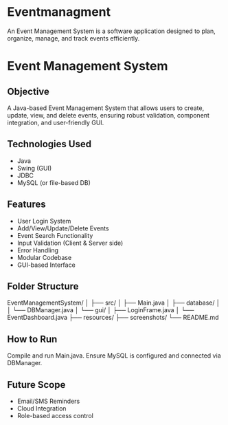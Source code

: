 # Eventmanagment
An Event Management System is a software application designed to plan, organize, manage, and track events efficiently.
# Event Management System

## Objective
A Java-based Event Management System that allows users to create, update, view, and delete events, ensuring robust validation, component integration, and user-friendly GUI.

## Technologies Used
- Java
- Swing (GUI)
- JDBC
- MySQL (or file-based DB)

## Features
- User Login System
- Add/View/Update/Delete Events
- Event Search Functionality
- Input Validation (Client & Server side)
- Error Handling
- Modular Codebase
- GUI-based Interface

## Folder Structure

EventManagementSystem/
│
├── src/
│   ├── Main.java
│   ├── database/
│   │   └── DBManager.java
│   └── gui/
│       ├── LoginFrame.java
│       └── EventDashboard.java
├── resources/
├── screenshots/
└── README.md


## How to Run
Compile and run Main.java. Ensure MySQL is configured and connected via DBManager.

## Future Scope
- Email/SMS Reminders
- Cloud Integration
- Role-based access control
